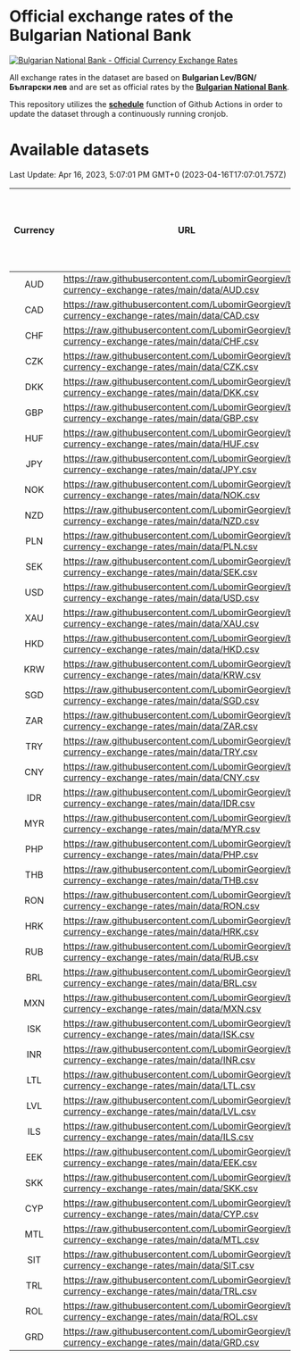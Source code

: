 # Official exchange rates of the Bulgarian National Bank

[![Bulgarian National Bank - Official Currency Exchange Rates](https://github.com/LubomirGeorgiev/bnb-currency-exchange-rates/actions/workflows/update-rates.yml/badge.svg?branch=main)](https://github.com/LubomirGeorgiev/bnb-currency-exchange-rates/actions/workflows/update-rates.yml)

All exchange rates in the dataset are based on **Bulgarian Lev/BGN/Български лев** and are set as official rates by the [**Bulgarian National Bank**](https://www.bnb.bg/Statistics/StExternalSector/StExchangeRates/StERForeignCurrencies/index.htm?toLang=_EN).

This repository utilizes the [**schedule**](https://docs.github.com/en/actions/reference/events-that-trigger-workflows) function of Github Actions in order to update the dataset through a continuously running cronjob.

# Available datasets

<!-- START LINKS (DO NOT EVER FU*ING DELETE THIS COMMENT FOR THE LOVE OF YOUR LIFE!!! IF YOU ARE CURIOS HOW IT WORKS, YOU CAN HAVE A LOOK AT ./src/updateReadme.ts) -->

Last Update: Apr 16, 2023, 5:07:01 PM GMT+0 (2023-04-16T17:07:01.757Z)

| Currency | URL                                                                                             | Number of records | Number of missing days that were filled in |
| :------: | ----------------------------------------------------------------------------------------------- | :---------------: | :----------------------------------------: |
|   AUD    | https://raw.githubusercontent.com/LubomirGeorgiev/bnb-currency-exchange-rates/main/data/AUD.csv |       8468        |                    2617                    |
|   CAD    | https://raw.githubusercontent.com/LubomirGeorgiev/bnb-currency-exchange-rates/main/data/CAD.csv |       8468        |                    2617                    |
|   CHF    | https://raw.githubusercontent.com/LubomirGeorgiev/bnb-currency-exchange-rates/main/data/CHF.csv |       8468        |                    2617                    |
|   CZK    | https://raw.githubusercontent.com/LubomirGeorgiev/bnb-currency-exchange-rates/main/data/CZK.csv |       8468        |                    2617                    |
|   DKK    | https://raw.githubusercontent.com/LubomirGeorgiev/bnb-currency-exchange-rates/main/data/DKK.csv |       8468        |                    2617                    |
|   GBP    | https://raw.githubusercontent.com/LubomirGeorgiev/bnb-currency-exchange-rates/main/data/GBP.csv |       8468        |                    2617                    |
|   HUF    | https://raw.githubusercontent.com/LubomirGeorgiev/bnb-currency-exchange-rates/main/data/HUF.csv |       8468        |                    2617                    |
|   JPY    | https://raw.githubusercontent.com/LubomirGeorgiev/bnb-currency-exchange-rates/main/data/JPY.csv |       8468        |                    2617                    |
|   NOK    | https://raw.githubusercontent.com/LubomirGeorgiev/bnb-currency-exchange-rates/main/data/NOK.csv |       8468        |                    2617                    |
|   NZD    | https://raw.githubusercontent.com/LubomirGeorgiev/bnb-currency-exchange-rates/main/data/NZD.csv |       8468        |                    2617                    |
|   PLN    | https://raw.githubusercontent.com/LubomirGeorgiev/bnb-currency-exchange-rates/main/data/PLN.csv |       8468        |                    2617                    |
|   SEK    | https://raw.githubusercontent.com/LubomirGeorgiev/bnb-currency-exchange-rates/main/data/SEK.csv |       8468        |                    2617                    |
|   USD    | https://raw.githubusercontent.com/LubomirGeorgiev/bnb-currency-exchange-rates/main/data/USD.csv |       8468        |                    2617                    |
|   XAU    | https://raw.githubusercontent.com/LubomirGeorgiev/bnb-currency-exchange-rates/main/data/XAU.csv |       8468        |                    2619                    |
|   HKD    | https://raw.githubusercontent.com/LubomirGeorgiev/bnb-currency-exchange-rates/main/data/HKD.csv |       8168        |                    2528                    |
|   KRW    | https://raw.githubusercontent.com/LubomirGeorgiev/bnb-currency-exchange-rates/main/data/KRW.csv |       8168        |                    2528                    |
|   SGD    | https://raw.githubusercontent.com/LubomirGeorgiev/bnb-currency-exchange-rates/main/data/SGD.csv |       8168        |                    2528                    |
|   ZAR    | https://raw.githubusercontent.com/LubomirGeorgiev/bnb-currency-exchange-rates/main/data/ZAR.csv |       8168        |                    2528                    |
|   TRY    | https://raw.githubusercontent.com/LubomirGeorgiev/bnb-currency-exchange-rates/main/data/TRY.csv |       6650        |                    2058                    |
|   CNY    | https://raw.githubusercontent.com/LubomirGeorgiev/bnb-currency-exchange-rates/main/data/CNY.csv |       6530        |                    2022                    |
|   IDR    | https://raw.githubusercontent.com/LubomirGeorgiev/bnb-currency-exchange-rates/main/data/IDR.csv |       6530        |                    2022                    |
|   MYR    | https://raw.githubusercontent.com/LubomirGeorgiev/bnb-currency-exchange-rates/main/data/MYR.csv |       6530        |                    2022                    |
|   PHP    | https://raw.githubusercontent.com/LubomirGeorgiev/bnb-currency-exchange-rates/main/data/PHP.csv |       6530        |                    2022                    |
|   THB    | https://raw.githubusercontent.com/LubomirGeorgiev/bnb-currency-exchange-rates/main/data/THB.csv |       6530        |                    2022                    |
|   RON    | https://raw.githubusercontent.com/LubomirGeorgiev/bnb-currency-exchange-rates/main/data/RON.csv |       6471        |                    2004                    |
|   HRK    | https://raw.githubusercontent.com/LubomirGeorgiev/bnb-currency-exchange-rates/main/data/HRK.csv |       6426        |                    1990                    |
|   RUB    | https://raw.githubusercontent.com/LubomirGeorgiev/bnb-currency-exchange-rates/main/data/RUB.csv |       6122        |                    1893                    |
|   BRL    | https://raw.githubusercontent.com/LubomirGeorgiev/bnb-currency-exchange-rates/main/data/BRL.csv |       5560        |                    1725                    |
|   MXN    | https://raw.githubusercontent.com/LubomirGeorgiev/bnb-currency-exchange-rates/main/data/MXN.csv |       5560        |                    1725                    |
|   ISK    | https://raw.githubusercontent.com/LubomirGeorgiev/bnb-currency-exchange-rates/main/data/ISK.csv |       5467        |                    1694                    |
|   INR    | https://raw.githubusercontent.com/LubomirGeorgiev/bnb-currency-exchange-rates/main/data/INR.csv |       5191        |                    1609                    |
|   LTL    | https://raw.githubusercontent.com/LubomirGeorgiev/bnb-currency-exchange-rates/main/data/LTL.csv |       5155        |                    1584                    |
|   LVL    | https://raw.githubusercontent.com/LubomirGeorgiev/bnb-currency-exchange-rates/main/data/LVL.csv |       4792        |                    1472                    |
|   ILS    | https://raw.githubusercontent.com/LubomirGeorgiev/bnb-currency-exchange-rates/main/data/ILS.csv |       4465        |                    1388                    |
|   EEK    | https://raw.githubusercontent.com/LubomirGeorgiev/bnb-currency-exchange-rates/main/data/EEK.csv |       4000        |                    1226                    |
|   SKK    | https://raw.githubusercontent.com/LubomirGeorgiev/bnb-currency-exchange-rates/main/data/SKK.csv |       2972        |                    914                     |
|   CYP    | https://raw.githubusercontent.com/LubomirGeorgiev/bnb-currency-exchange-rates/main/data/CYP.csv |       2904        |                    888                     |
|   MTL    | https://raw.githubusercontent.com/LubomirGeorgiev/bnb-currency-exchange-rates/main/data/MTL.csv |       2604        |                    799                     |
|   SIT    | https://raw.githubusercontent.com/LubomirGeorgiev/bnb-currency-exchange-rates/main/data/SIT.csv |       2542        |                    778                     |
|   TRL    | https://raw.githubusercontent.com/LubomirGeorgiev/bnb-currency-exchange-rates/main/data/TRL.csv |       1816        |                    557                     |
|   ROL    | https://raw.githubusercontent.com/LubomirGeorgiev/bnb-currency-exchange-rates/main/data/ROL.csv |       1697        |                    524                     |
|   GRD    | https://raw.githubusercontent.com/LubomirGeorgiev/bnb-currency-exchange-rates/main/data/GRD.csv |        359        |                    107                     |

<!-- END LINKS (DO NOT EVER FU*ING DELETE THIS COMMENT FOR THE LOVE OF YOUR LIFE!!! IF YOU ARE CURIOS HOW IT WORKS, YOU CAN HAVE A LOOK AT ./src/updateReadme.ts) -->
